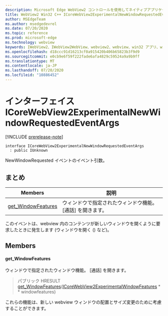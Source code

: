 ```yaml
---
description: Microsoft Edge WebView2 コントロールを使用してネイティブアプリケーションに web 技術 (HTML、CSS、JavaScript) を埋め込む
title: WebView2 Win32 C++ ICoreWebView2ExperimentalNewWindowRequestedEventArgs
author: MSEdgeTeam
ms.author: msedgedevrel
ms.date: 07/20/2020
ms.topic: reference
ms.prod: microsoft-edge
ms.technology: webview
keywords: IWebView2、IWebView2WebView、webview2、webview、win32 アプリ、win32、edge、ICoreWebView2、ICoreWebView2Controller、browser control、edge html、ICoreWebView2ExperimentalNewWindowRequestedEventArgs
ms.openlocfilehash: d18ccc91d16213cf0a915420b406b65823b3f9d9
ms.sourcegitcommit: e0cb9e6f59f222fade6afa4829c59524a9a9b9ff
ms.translationtype: MT
ms.contentlocale: ja-JP
ms.lasthandoff: 07/20/2020
ms.locfileid: "10886452"
---
```

# インターフェイス ICoreWebView2ExperimentalNewWindowRequestedEventArgs 

[!INCLUDE [prerelease-note](../../includes/prerelease-note.md)]

```
interface ICoreWebView2ExperimentalNewWindowRequestedEventArgs
  : public IUnknown
```

NewWindowRequested イベントのイベント引数。

## まとめ

 Members                        | 説明
--------------------------------|---------------------------------------------
[get_WindowFeatures](#get_windowfeatures) | ウィンドウで指定されたウィンドウ機能。 [通話] を開きます。

このイベントは、webview 内のコンテンツが新しいウィンドウを開くように要求したときに発生します (ウィンドウを開く () など)。

## Members

#### get_WindowFeatures 

ウィンドウで指定されたウィンドウ機能。 [通話] を開きます。

> パブリック HRESULT [get_WindowFeatures](#get_windowfeatures)([ICoreWebView2ExperimentalWindowFeatures](icorewebview2experimentalwindowfeatures.md) * * windowfeatures)

これらの機能は、新しい webview ウィンドウの配置とサイズ変更のために考慮することができます。

